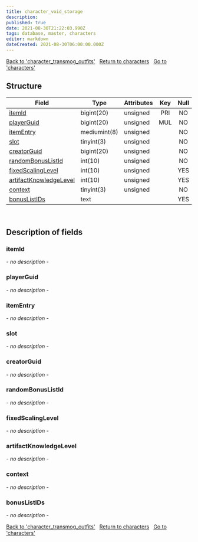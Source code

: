 ```yaml
---
title: character_void_storage
description: 
published: true
date: 2021-08-30T21:22:03.990Z
tags: database, master, characters
editor: markdown
dateCreated: 2021-08-30T06:00:00.000Z
---
```


<a href="https://trinitycore.info/en/database/master/characters/character_transmog_outfits" class="mt-5 v-btn v-btn--depressed v-btn--flat v-btn--outlined theme--light v-size--default darkblue--text text--lighten-3"><span class="v-btn__content"><i aria-hidden="true" class="v-icon notranslate v-icon--left mdi mdi-arrow-left theme--light"></i><span>Back to 'character_transmog_outfits'</span></span></a>&nbsp;&nbsp;&nbsp;<a href="https://trinitycore.info/en/database/master/characters/home" class="mt-5 v-btn v-btn--depressed v-btn--flat v-btn--outlined theme--light v-size--default darkblue--text text--lighten-3"><span class="v-btn__content"><i aria-hidden="true" class="v-icon notranslate v-icon--left mdi mdi-home-outline theme--light"></i><span>Return to characters</span></span></a>&nbsp;&nbsp;&nbsp;<a href="https://trinitycore.info/en/database/master/characters/characters" class="mt-5 v-btn v-btn--depressed v-btn--flat v-btn--outlined theme--light v-size--default darkblue--text text--lighten-3"><span class="v-btn__content"><span>Go to 'characters'</span><i aria-hidden="true" class="v-icon notranslate v-icon--right mdi mdi-arrow-right theme--light"></i></span></a>

## Structure

| Field | Type | Attributes | Key | Null | Default | Extra | Comment |
| --- | --- | --- | :---: | :---: | --- | --- | --- |
| [itemId](#itemid) | bigint(20) | unsigned | PRI | NO |  |  |  |
| [playerGuid](#playerguid) | bigint(20) | unsigned | MUL | NO |  |  |  |
| [itemEntry](#itementry) | mediumint(8) | unsigned |  | NO |  |  |  |
| [slot](#slot) | tinyint(3) | unsigned |  | NO |  |  |  |
| [creatorGuid](#creatorguid) | bigint(20) | unsigned |  | NO | 0 |  |  |
| [randomBonusListId](#randombonuslistid) | int(10) | unsigned |  | NO | 0 |  |  |
| [fixedScalingLevel](#fixedscalinglevel) | int(10) | unsigned |  | YES | 0 |  |  |
| [artifactKnowledgeLevel](#artifactknowledgelevel) | int(10) | unsigned |  | YES | 0 |  |  |
| [context](#context) | tinyint(3) | unsigned |  | NO | 0 |  |  |
| [bonusListIDs](#bonuslistids) | text |  |  | YES | NULL |  |  |
&nbsp;
## Description of fields

### itemId
*- no description -*
&nbsp;

### playerGuid
*- no description -*
&nbsp;

### itemEntry
*- no description -*
&nbsp;

### slot
*- no description -*
&nbsp;

### creatorGuid
*- no description -*
&nbsp;

### randomBonusListId
*- no description -*
&nbsp;

### fixedScalingLevel
*- no description -*
&nbsp;

### artifactKnowledgeLevel
*- no description -*
&nbsp;

### context
*- no description -*
&nbsp;

### bonusListIDs
*- no description -*
&nbsp;

<a href="https://trinitycore.info/en/database/master/characters/character_transmog_outfits" class="mt-5 v-btn v-btn--depressed v-btn--flat v-btn--outlined theme--light v-size--default darkblue--text text--lighten-3"><span class="v-btn__content"><i aria-hidden="true" class="v-icon notranslate v-icon--left mdi mdi-arrow-left theme--light"></i><span>Back to 'character_transmog_outfits'</span></span></a>&nbsp;&nbsp;&nbsp;<a href="https://trinitycore.info/en/database/master/characters/home" class="mt-5 v-btn v-btn--depressed v-btn--flat v-btn--outlined theme--light v-size--default darkblue--text text--lighten-3"><span class="v-btn__content"><i aria-hidden="true" class="v-icon notranslate v-icon--left mdi mdi-home-outline theme--light"></i><span>Return to characters</span></span></a>&nbsp;&nbsp;&nbsp;<a href="https://trinitycore.info/en/database/master/characters/characters" class="mt-5 v-btn v-btn--depressed v-btn--flat v-btn--outlined theme--light v-size--default darkblue--text text--lighten-3"><span class="v-btn__content"><span>Go to 'characters'</span><i aria-hidden="true" class="v-icon notranslate v-icon--right mdi mdi-arrow-right theme--light"></i></span></a>

